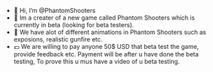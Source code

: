 - 👋 Hi, I’m @PhantomShooters
- 👀 Im a creater of a new game called Phantom Shooters which is currently in beta (looking for beta testers).
- 🤯 We have alot of different animations in Phantom Shooters such as exposions, realistic gunfire etc.
- 💵 We are willing to pay anyone 50$ USD that beta test the game, provide feedback etc. Payment will be after u have done the beta testing, To prove this u mus have a video of u beta testing.
